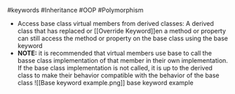 #keywords #Inheritance #OOP #Polymorphism 

- Access base class virtual members from derived classes: A derived class that has replaced or [[Override Keyword]]en a method or property can still access the method or property on the base class using the base keyword
- **NOTE:** it is recommended that virtual members use base to call the basse class implementation of that member in their own implementation. If the base class implementation is not called, it is up to the derived class to make their behavior compatible with the behavior of the base class
![[Base keyword example.png]]
base keyword example